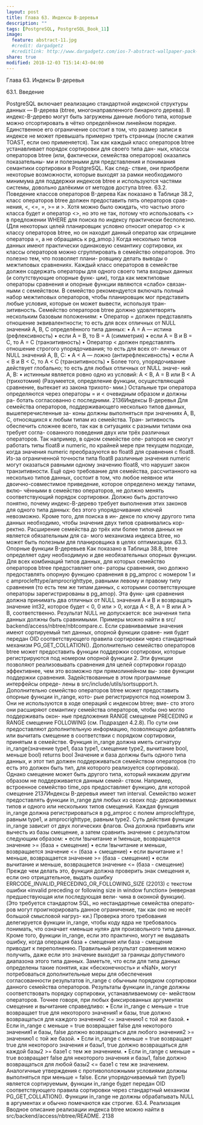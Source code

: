 ```yaml
---
layout: post
title: Глава 63. Индексы B-деревья
description: ""
tags: [PostgreSQL, PostgreSQL_Book_11]
image:
  feature: abstract-11.jpg
  #credit: dargadgetz
  #creditlink: http://www.dargadgetz.com/ios-7-abstract-wallpaper-pack-for-iphone-5-and-ipod-touch-retina/
share: true
modified: 2018-12-03 T15:14:43-04:00
---
```


Глава 63. Индексы B-деревья

63.1. Введение

PostgreSQL включает реализацию стандартной индексной структуры данных — B-дерева (btree,
многонаправленного бинарного дерева). В индекс-B-дерево могут быть загружены данные любого
типа, которые можно отсортировать в чётко определённом линейном порядке. Единственное его
ограничение состоит в том, что размер записи в индексе не может превышать примерно треть
страницы (после сжатия TOAST, если оно применяется).
Так как каждый класс операторов btree устанавливает порядок сортировки для своего типа дан-
ных, классы операторов btree (или, фактически, семейства операторов) оказались показательны-
ми и полезными для представления и понимания семантики сортировки в PostgreSQL. Как след-
ствие, они приобрели некоторые возможности, которые выходят за рамки необходимого минимума
для поддержки индексов btree и используются частями системы, довольно далёкими от методов
доступа btree.
63.2. Поведение классов операторов B-дерева
Как показано в Таблице 38.2, класс операторов btree должен предоставить пять операторов срав-
нения, <, <=, =, >= и >. Хотя можно было ожидать, что частью этого класса будет и оператор <>, но
это не так, потому что использовать <> в предложении WHERE для поиска по индексу практически
бесполезно. (Для некоторых целей планировщик условно относит оператор <> к классу операторов
btree, но он находит данный оператор как отрицание оператора =, а не обращаясь к pg_amop.)
Когда несколько типов данных имеют практически одинаковую семантику сортировки, их классы
операторов можно сгруппировать в семейство операторов. Это полезно тем, что позволяет плани-
ровщику делать выводы о межтиповых сравнениях. Каждый класс операторов в семействе должен
содержать операторы для одного своего типа входных данных (и сопутствующие опорные функ-
ции), тогда как межтиповые операторы сравнения и опорные функции являются «слабо» связан-
ными с семейством. В семейство рекомендуется включать полный набор межтиповых операторов,
чтобы планировщик мог представить любые условия, которые он может вывести, используя тран-
зитивность.
Семейство операторов btree должно удовлетворять нескольким базовым положениям:
• Оператор = должен представлять отношение эквивалентности; то есть для всех отличных от
NULL значений A, B, C определённого типа данных:
• A = A — истина (рефлексивность)
• если A = B, то B = A (симметрия)
• если A = B и B = C, то A = C (транзитивность)
• Оператор < должен представлять отношение строгого упорядочивания; то есть для всех от-
личных от NULL значений A, B, C:
• A < A — ложно (антирефлексивность)
• если A < B и B < C, то A < C (транзитивность)
• Более того, упорядочивание действует глобально; то есть для любых отличных от NULL значе-
ний A, B:
• истинным является ровно одно из условий: A < B, A = B или B < A (трихотомия)
(Разумеется, определение функции, осуществляющей сравнение, вытекает из закона трихото-
мии.)
Остальные три оператора определяются через операторы = и < очевидным образом и должны ра-
ботать согласованно с последними.
2136Индексы B-деревья
Для семейства операторов, поддерживающего несколько типов данных, вышеперечисленные за-
коны должны выполняться при значениях A, B, C, относящихся к любым типам из семейства. Тран-
зитивность обеспечить сложнее всего, так как в ситуациях с разными типами она требует согла-
сованного поведения двух или трёх различных операторов. Так например, в одном семействе опе-
раторов не смогут работать типы float8 и numeric, по крайней мере при текущем подходе, когда
значения numeric преобразуются во float8 для сравнения с float8. Из-за ограниченной точности
типа float8 различные значения numeric могут оказаться равными одному значению float8, что
нарушит закон транзитивности.
Ещё одно требование для семейства, рассчитанного на несколько типов данных, состоит в том, что
любое неявное или двоично-совместимое приведение, которое определено между типами, вклю-
чёнными в семейство операторов, не должно менять соответствующий порядок сортировки.
Должно быть достаточно понятно, почему индекс-B-дерево требует выполнения этих законов для
одного типа данных: без этого упорядочивание ключей невозможно. Кроме того, для поиска в ин-
дексе по ключу другого типа данных необходимо, чтобы значения двух типов сравнивались кор-
ректно. Расширение семейства до трёх или более типов данных не является обязательным для са-
мого механизма индекса btree, но может быть полезным для планировщика в целях оптимизации.
63.3. Опорные функции B-деревьев
Как показано в Таблица 38.8, btree определяет одну необходимую и две необязательных опорных
функции.
Для всех комбинаций типов данных, для которых семейство операторов btree предоставляет опе-
раторы сравнения, оно должно предоставлять опорную функцию сравнения в pg_amproc с номером
1 и c amproclefttype/amprocrighttype, равными левому и правому типу сравнения (то есть тем же
типам данных, с которыми соответствующие операторы зарегистрированы в pg_amop). Эта функ-
ция сравнения должна принимать два отличных от NULL значения A и B и возвращать значение
int32, которое будет < 0, 0 или > 0, когда A < B, A = B или A > B, соответственно. Результат NULL не
допускается: все значения типа данных должны быть сравнимыми. Примеры можно найти в src/
backend/access/nbtree/nbtcompare.c.
Если сравниваемые значения имеют сортируемый тип данных, опорной функции сравне-
ния будет передан OID соответствующего правила сортировки через стандартный механизм
PG_GET_COLLATION().
Дополнительно семейство операторов btree может предоставить функции поддержки сортировки,
которые регистрируются под номером опорной функции 2. Эти функции позволяют реализовывать
сравнения для целей сортировки гораздо эффективнее, чем это возможно при прямолинейном вы-
зове функции поддержки сравнения. Задействованные в этом программные интерфейсы опреде-
лены в src/include/utils/sortsupport.h.
Дополнительно семейство операторов btree может предоставить опорные функции in_range, кото-
рые регистрируются под номером 3. Они не используются в ходе операций с индексом btree; вме-
сто этого они расширяют семантику семейства операторов, чтобы оно могло поддерживать окон-
ные предложения RANGE смещение PRECEDING и RANGE смещение FOLLOWING (см. Подраздел  4.2.8).
По сути они предоставляют дополнительную информацию, позволяющую добавлять или вычитать
смещение в соответствии с порядком сортировки, принятым в семействе.
Функция in_range должна иметь сигнатуру
in_range(значение type1, база type1, смещение type2, вычитание bool, меньше bool)
returns bool
Значение и база должны быть одного типа данных, и этот тип должен поддерживаться семейством
операторов (то есть это должен быть тип, для которого реализуется сортировка). Однако смещение
может быть другого типа, который никаким другим образом не поддерживается данным семей-
ством. Например, встроенное семейство time_ops предоставляет функцию, для которой смещение
2137Индексы B-деревья
имеет тип interval. Семейство может предоставлять функции in_range для любых из своих под-
держиваемых типов и одного или нескольких типов смещений. Каждая функция in_range должна
регистрироваться в pg_amproc с полем amproclefttype, равным type1, и amprocrighttype, равным
type2.
Суть действия функции in_range зависит от двух логических флагов. Она должна прибавить или
вычесть из базы смещение, а затем сравнить значение с результатом следующим образом:
• если !вычитание и !меньше, возвращается значение >= (база + смещение)
• если !вычитание и меньше, возвращается значение <= (база + смещение)
• если вычитание и !меньше, возвращается значение >= (база - смещение)
• если вычитание и меньше, возвращается значение <= (база - смещение)
Прежде чем делать это, функция должна проверить знак смещения и, если оно отрицательное,
выдать ошибку ERRCODE_INVALID_PRECEDING_OR_FOLLOWING_SIZE (22013) с текстом ошибки «invalid
preceding or following size in window function» (неверная предшествующая или последующая вели-
чина в оконной функции). (Это требуется стандартом SQL, но нестандартные семейства операто-
ров могут проигнорировать данное ограничение, так как оно не несёт большой смысловой нагруз-
ки.) Проверка этого требования делегируется функции in_range, чтобы коду ядра не требовалось
понимать, что означает «меньше нуля» для произвольного типа данных.
Кроме того, функции in_range, если это практично, могут не выдавать ошибку, когда операция
база + смещение или база - смещение приводит к переполнению. Правильный результат сравнения
можно получить, даже если это значение выходит за границы допустимого диапазона этого типа
данных. Заметьте, что если для типа данных определены такие понятия, как «бесконечность» и
«NaN», могут потребоваться дополнительные меры для обеспечения согласованности результатов
in_range с обычным порядком сортировки данного семейства операторов.
Результаты функции in_range должны соответствовать порядку сортировки, устанавливаемому се-
мейством операторов. Точнее говоря, при любых фиксированных аргументах смещение и вычитание
справедливо:
• Если in_range с меньше = true возвращает true для некоторого значения1 и базы, true должно
возвращаться для каждого значения2 <= значению1 с той же базой.
• Если in_range с меньше = true возвращает false для некоторого значения1 и базы, false должно
возвращаться для любого значения2 >= значению1 с той же базой.
• Если in_range с меньше = true возвращает true для некоторого значения и базы1, true должно
возвращаться для каждой базы2 >= базе1 с тем же значением.
• Если in_range с меньше = true возвращает false для некоторого значения и базы1, false должно
возвращаться для любой базы2 <= базе1 с тем же значением.
Аналогичные утверждения с противоположными условиями должны выполняться при меньше =
false.
Если упорядочиваемый тип (type1) является сортируемым, функции in_range будет передан OID
соответствующего правила сортировки через стандартный механизм PG_GET_COLLATION().
Функции in_range не должны обрабатывать NULL в аргументах и обычно помечаются как строгие.
63.4. Реализация
Вводное описание реализации индекса btree можно найти в src/backend/access/nbtree/README.
2138
